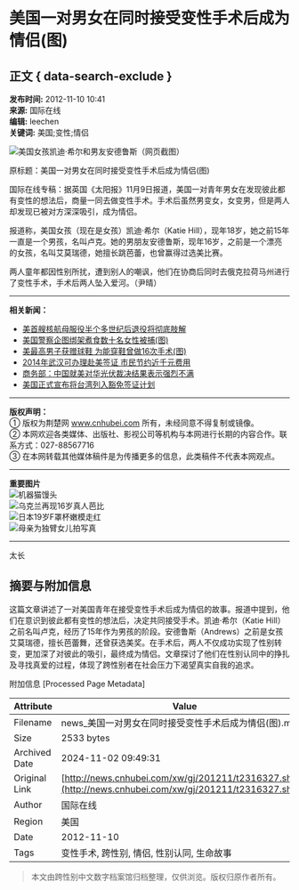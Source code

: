 # 美国一对男女在同时接受变性手术后成为情侣(图)

## 正文 { data-search-exclude }


**发布时间:** 2012-11-10 10:41  
**来源:** 国际在线  
**编辑:** leechen  
**关键词:** 美国;变性;情侣

![美国女孩凯迪·希尔和男友安德鲁斯（网页截图）](http://y2.ifengimg.com/news_spider/dci_2012/11/2e8610a05a99c7f2b5ba2a6d76b807ba.jpg)

原标题：美国一对男女在同时接受变性手术后成为情侣(图)

国际在线专稿：据英国《太阳报》11月9日报道，美国一对青年男女在发现彼此都有变性的想法后，商量一同去做变性手术。手术后虽然男变女，女变男，但是两人却发现已被对方深深吸引，成为情侣。

报道称，美国女孩（现在是女孩）凯迪·希尔（Katie Hill），现年18岁，她之前15年一直是一个男孩，名叫卢克。她的男朋友安德鲁斯，现年16岁，之前是一个漂亮的女孩，名叫艾莫瑞德，她擅长跳芭蕾，也曾赢得过选美比赛。

两人童年都因性别所扰，遭到别人的嘲讽，他们在协商后同时去俄克拉荷马州进行了变性手术，手术后两人坠入爱河。（尹晴）

---

**相关新闻：**

- [美首艘核航母服役半个多世纪后退役将彻底肢解](./t2308209.shtml)
- [美国警察企图绑架煮食数十名女性被捕(图)](../201210/t2293361.shtml)
- [美最高男子获赠球鞋 为能穿鞋曾做16次手术(图)](../201210/t2281996.shtml)
- [2014年武汉可办理赴美签证 市民节约近千元费用](../../jj/201210/t2271484.shtml)
- [商务部：中国就美对华光伏裁决结果表示强烈不满](../../gn/201210/t2270904.shtml)
- [美国正式宣布将台湾列入豁免签证计划](../201210/t2264401.shtml)

---
**版权声明：**  
① 版权为荆楚网 www.cnhubei.com 所有，未经同意不得复制或镜像。  
② 本网欢迎各类媒体、出版社、影视公司等机构与本网进行长期的内容合作。联系方式：027-88567716  
③ 在本网转载其他媒体稿件是为传播更多的信息，此类稿件不代表本网观点。  

---

**重要图片**  
![机器猫馒头](http://g2.cnhubei.com/10901/wzyxc/201408/W020140828359717907779.jpg)  
![乌克兰再现16岁真人芭比](http://g2.cnhubei.com/10901/wzyxc/201408/W020140821347162508575.jpg)  
![日本19岁F罩杯嫩模走红](http://g2.cnhubei.com/10901/wzyxc/201408/W020140825389106398797.jpg)  
![母亲为独臂女儿拍写真](http://g2.cnhubei.com/10901/wzyxc/201408/W020140828352325557746.jpg)  

---  

太长

## 摘要与附加信息

<!-- tcd_abstract -->
这篇文章讲述了一对美国青年在接受变性手术后成为情侣的故事。报道中提到，他们在意识到彼此都有变性的想法后，决定共同接受手术。凯迪·希尔（Katie Hill）之前名叫卢克，经历了15年作为男孩的阶段。安德鲁斯（Andrews）之前是女孩艾莫瑞德，擅长芭蕾舞，还曾获选美奖。在手术后，两人不仅成功实现了性别转变，更加深了对彼此的吸引，最终成为情侣。文章探讨了他们在性别认同中的挣扎及寻找真爱的过程，体现了跨性别者在社会压力下渴望真实自我的追求。
<!-- tcd_abstract_end -->

附加信息 [Processed Page Metadata]

| Attribute       | Value                                  |
|-----------------|----------------------------------------|
| Filename        | news_美国一对男女在同时接受变性手术后成为情侣(图).md                             |
| Size            | 2533 bytes                           |
| Archived Date   | 2024-11-02 09:49:31                             |
| Original Link   | [http://news.cnhubei.com/xw/gj/201211/t2316327.shtml](http://news.cnhubei.com/xw/gj/201211/t2316327.shtml)                       |
| Author          | 国际在线                               |
| Region          | 美国                               |
| Date            | 2012-11-10                                 |
| Tags            | 变性手术, 跨性别, 情侣, 性别认同, 生命故事                                 |
>
> 本文由跨性别中文数字档案馆归档整理，仅供浏览。版权归原作者所有。
>